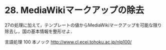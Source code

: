 # 28. MediaWikiマークアップの除去

27の処理に加えて，テンプレートの値からMediaWikiマークアップを可能な限り除去し，国の基本情報を整形せよ．

言語処理 100 本ノック http://www.cl.ecei.tohoku.ac.jp/nlp100/
